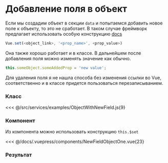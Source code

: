 # Добавление поля в объект

Если мы создадим объект в секции `data` и попытаемся добавить новое поле к объекту, то это не сработает. В таком случае фреймворк предлагает использовать особую конструкцию [docs](https://v2.vuejs.org/v2/guide/reactivity.html#For-Objects)

```js
Vue.set(<object_link>, '<prop_name>', <prop_value>)
```

Она также хорошо работает и в классе. В дальнейшем после добавления поля можно изменять значение как обычно.

```js
this.someObject.someAddedProp = 'new value';
```

Для удаления поля я не нашла способа без изменения ссылки во Vue, соответственно и в классе придется пользоваться перезаписыванием.

### Класс

<<< @/src/services/examples/ObjectWithNewField.js{9}

### Компонент

Из компонента можно использовать конструкцию `this.$set`

<<< @/docs/.vuepress/components/NewFieldObjectOne.vue{23}

### Результат

<new-field-object-one />
<new-field-object-two />